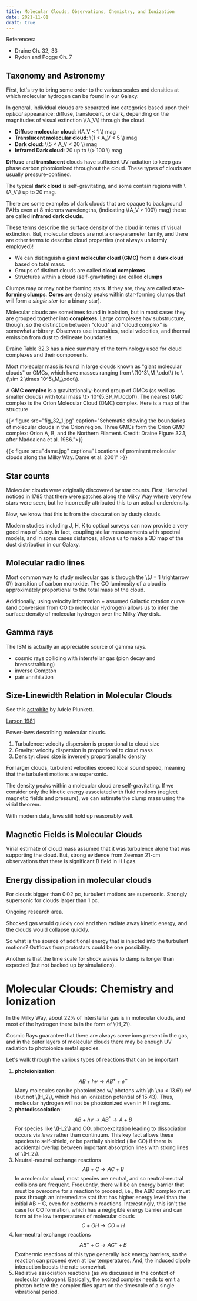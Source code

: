 ```yaml
---
title: Molecular Clouds, Observations, Chemistry, and Ionization
date: 2021-11-01
draft: true
---
```


References:
* Draine Ch. 32, 33
* Ryden and Pogge Ch. 7

## Taxonomy and Astronomy

First, let's try to bring some order to the various scales and densities at which molecular hydrogen can be found in our Galaxy. 

In general, individual clouds are separated into categories based upon their *optical* appearance: diffuse, translucent, or dark, depending on the magnitudes of visual extinction \\(A_V\\) through the cloud.

* **Diffuse molecular cloud**: \\(A_V < 1 \\) mag
* **Translucent molecular cloud**: \\(1 < A_V < 5 \\) mag
* **Dark cloud**: \\(5 < A_V < 20 \\) mag
* **Infrared Dark cloud**: 20 up to \\(> 100 \\) mag

**Diffuse** and **translucent** clouds have sufficient UV radiation to keep gas-phase carbon photoionized throughout the cloud. These types of clouds are usually pressure-confined.

The typical **dark cloud** is self-gravitating, and some contain regions with \\(A_V\\) up to 20 mag. 

There are some examples of dark clouds that are opaque to background PAHs even at 8 microns wavelengths, (indicating \\(A_V > 100\\) mag) these are called **infrared dark clouds**.

These terms describe the surface density of the cloud in terms of visual extinction. But, molecular clouds are not a one-parameter family, and there are other terms to describe cloud properties (not always uniformly employed)!

* We can distinguish a **giant molecular cloud (GMC)** from a **dark cloud** based on total mass.
* Groups of distinct clouds are called **cloud complexes**
* Structures within a cloud (self-gravitating) are called **clumps**

Clumps may or may not be forming stars. If they are, they are called **star-forming clumps**. 
**Cores** are density peaks within star-forming clumps that will form a *single star* (or a binary star). 

Molecular clouds are sometimes found in isolation, but in most cases they are grouped together into **complexes**. Large complexes hav substructure, though, so the distinction between "cloud" and "cloud complex" is somewhat arbitrary. Observers use intensities, radial velocities, and thermal emission from dust to delineate boundaries. 

Draine Table 32.3 has a nice summary of the terminology used for cloud complexes and their components.

Most molecular mass is found in large clouds known as "giant molecular clouds" or GMCs, which have masses ranging from \\(10^3\\,M_\odot\\) to \\(\sim 2 \times 10^5\\,M_\odot\\). 

A **GMC complex** is a gravitationally-bound group of GMCs (as well as smaller clouds) with total mass \\(> 10^{5.3}\\,M_\odot\\). The nearest GMC complex is the Orion Molecular Cloud (OMC) complex. Here is a map of the structure

{{< figure src="fig_32_1.jpg" caption="Schematic showing the boundaries of molecular clouds in the Orion region. Three GMCs form the Orion GMC complex: Orion A, B, and the Northern Filament. Credit: Draine Figure 32.1, after Maddalena et al. 1986.">}}

{{< figure src="dame.jpg" caption="Locations of prominent molecular clouds along the Milky Way. Dame et al. 2001" >}}

## Star counts

Molecular clouds were originally discovered by star counts. First, Herschel noticed in 1785 that there were patches along the Milky Way where very few stars were seen, but he incorrectly attributed this to an actual underdensity.

Now, we know that this is from the obscuration by dusty clouds. 

Modern studies including J, H, K to optical surveys can now provide a very good map of dusty. In fact, coupling stellar measurements with spectral models, and in some cases distances, allows us to make a 3D map of the dust distribution in our Galaxy.

## Molecular radio lines

Most common way to study molecular gas is through the \\(J = 1 \rightarrow 0\\) transition of carbon monoxide. The CO luminosity of a cloud is approximately proportional to the total mass of the cloud.

Additionally, using velocity information + assumed Galactic rotation curve (and conversion from CO to molecular Hydrogen) allows us to infer the surface density of molecular hydrogen over the Milky Way disk.

## Gamma rays

The ISM is actually an appreciable source of gamma rays.

* cosmic rays colliding with interstellar gas (pion decay and bremsstrahlung)
* inverse Compton
* pair annihilation

## Size-Linewidth Relation in Molecular Clouds

See this [astrobite](https://astrobites.org/2012/11/18/astrophysical-classics-larsons-laws/) by Adele Plunkett.

[Larson 1981](https://ui.adsabs.harvard.edu/abs/1981MNRAS.194..809L/abstract)

Power-laws describing molecular clouds.

1. Turbulence: velocity dispersion is proportional to cloud size
2. Gravity: velocity dispersion is proportional to cloud mass
3. Density: cloud size is inversely proportional to density

For larger clouds, turbulent velocities exceed local sound speed, meaning that the turbulent motions are supersonic.

The density peaks within a molecular cloud are self-gravitating. If we consider only the kinetic energy associated with fluid motions (neglect magnetic fields and pressure), we can estimate the clump mass using the virial theorem.

With modern data, laws still hold up reasonably well.

## Magnetic Fields is Molecular Clouds

Virial estimate of cloud mass assumed that it was turbulence alone that was supporting the cloud. But, strong evidence from Zeeman 21-cm observations that there is significant B field in H I gas.

## Energy dissipation in molecular clouds

For clouds bigger than 0.02 pc, turbulent motions are supersonic. Strongly supersonic for clouds larger than 1 pc.

Ongoing research area.

Shocked gas would quickly cool and then radiate away kinetic energy, and the clouds would collapse quickly. 

So what is the source of additional energy that is injected into the turbulent motions? Outflows from protostars could be one possibility.

Another is that the time scale for shock waves to damp is longer than expected (but not backed up by simulations).

# Molecular Clouds: Chemistry and Ionization

In the Milky Way, about 22% of interstellar gas is in molecular clouds, and most of the hydrogen there is in the form of \\(H_2\\).

Cosmic Rays guarantee that there are always *some* ions present in the gas, and in the outer layers of molecular clouds there may be enough UV radiation to photoionize metal species.

Let's walk through the various types of reactions that can be important

1. **photoionization**: 
$$
AB + h \nu \rightarrow AB^+ + e^-
$$
Many molecules can be photoionized w/ photons with \\(h \nu < 13.6\\) eV (but not \\(H_2\\), which has an ionization potential of 15.43). Thus, molecular hydrogen will not be photoionized even in H I regions.
2. **photodissociation**:
$$
AB + h \nu \rightarrow AB^* \rightarrow A + B
$$ 
For species like \\(H_2\\) and CO, photoexcitation leading to dissociation occurs via *lines* rather than continuum. This key fact allows these species to self-shield, or be partially shielded (like CO) if there is accidental overlap between important absorption lines with strong lines of \\(H_2\\).
3. Neutral-neutral exchange reactions
$$
AB + C \rightarrow AC + B
$$
In a molecular cloud, most species are neutral, and so neutral-neutral collisions are frequent. Frequently, there will be an energy barrier that must be overcome for a reaction to proceed, i.e., the ABC complex must pass through an intermediate stat that has higher energy level than the initial AB + C, even for exothermic reactions. Interestingly, this isn't the case for CO formation, which has a negligible energy barrier and can form at the low temperatures of molecular clouds
$$
C + OH \rightarrow CO + H
$$
4. Ion-neutral exchange reactions
$$
AB^+ + C \rightarrow AC^+ + B
$$
Exothermic reactions of this type generally lack energy barriers, so the reaction can proceed even at low temperatures. And, the induced dipole interaction boosts the rate somewhat.
5. Radiative association reactions (as we discussed in the context of molecular hydrogen). Basically, the excited complex needs to emit a photon before the complex flies apart on the timescale of a single vibrational period.
